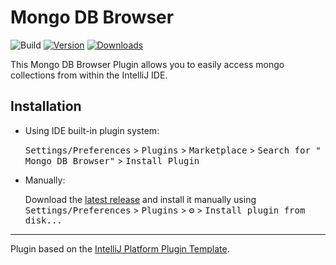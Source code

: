 # Mongo DB Browser

![Build](https://github.com/geetesh-gupta/mongo-for-intellij/workflows/Build/badge.svg)
[![Version](https://img.shields.io/jetbrains/plugin/v/PLUGIN_ID.svg)](https://plugins.jetbrains.com/plugin/20002-mongo-db-browser)
[![Downloads](https://img.shields.io/jetbrains/plugin/d/PLUGIN_ID.svg)](https://plugins.jetbrains.com/plugin/20002-mongo-db-browser)

<!-- Plugin description -->
This Mongo DB Browser Plugin allows you to easily access mongo collections from within the IntelliJ IDE.
<!-- Plugin description end -->

## Installation

- Using IDE built-in plugin system:

  <kbd>Settings/Preferences</kbd> > <kbd>Plugins</kbd> > <kbd>Marketplace</kbd> > <kbd>Search for "
  Mongo DB Browser"</kbd> >
  <kbd>Install Plugin</kbd>

- Manually:

  Download the [latest release](https://github.com/geetesh-gupta/mongo-for-intellij/releases/latest) and install it
  manually using
  <kbd>Settings/Preferences</kbd> > <kbd>Plugins</kbd> > <kbd>⚙️</kbd> > <kbd>Install plugin from disk...</kbd>

---
Plugin based on the [IntelliJ Platform Plugin Template][template].

[template]: https://github.com/JetBrains/intellij-platform-plugin-template
